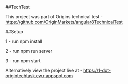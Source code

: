 ##TechTest

This project was part of Origins technical test - https://github.com/OriginMarkets/angular8TechnicalTest

##Setup

1 - run npm install

2 - run npm run server

3 - run npm start

Alternatively view the project live at - https://1-dot-origintechtask.ew.r.appspot.com
